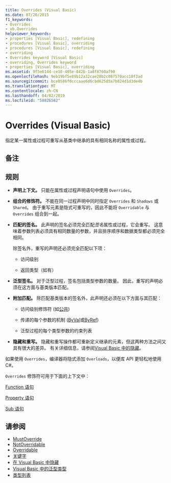 ```yaml
---
title: Overrides (Visual Basic)
ms.date: 07/20/2015
f1_keywords:
- Overrides
- vb.Overrides
helpviewer_keywords:
- properties [Visual Basic], redefining
- procedures [Visual Basic], overriding
- procedures [Visual Basic], redefining
- overriding
- Overrides keyword [Visual Basic]
- overriding, Overrides keyword
- properties [Visual Basic], overriding
ms.assetid: 9f5e6144-ce10-465e-842b-1a8f8760af90
ms.openlocfilehash: 9eb19bf5e89b12a32cae28b2c087570acc10f3ad
ms.sourcegitcommit: bce0586f0cccaae6d6cbd625d5a7b824d1d3de4b
ms.translationtype: MT
ms.contentlocale: zh-CN
ms.lasthandoff: 04/02/2019
ms.locfileid: "58826582"
---
```

# <a name="overrides-visual-basic"></a>Overrides (Visual Basic)
指定某一属性或过程可重写从基类中继承的具有相同名称的属性或过程。  
  
## <a name="remarks"></a>备注  
  
## <a name="rules"></a>规则  
  
-   **声明上下文。** 只能在属性或过程声明语句中使用 `Overrides`。  
  
-   **组合的修饰符。** 不能在同一过程声明中同时指定 `Overrides` 和 `Shadows` 或 `Shared`。 由于重写元素是隐式可重写的，因此不能将 `Overridable` 与 `Overrides` 组合到一起。  
  
-   **匹配的签名。** 此声明的签名必须完全匹配*签名*属性或过程，它会重写。 这意味着参数列表必须具有相同数量的参数，并且排序顺序和数据类型都必须完全相同。  
  
     除签名外，重写的声明还必须完全匹配以下项：  
  
    -   访问级别  
  
    -   返回类型（如有）  
  
-   **泛型签名。** 对于泛型过程，签名包括类型参数的数量。 因此，重写的声明必须在这方面与基类版本匹配。  
  
-   **附加匹配。** 除匹配基类版本的签名外，此声明还必须在以下方面与其匹配：  
  
    -   访问级别修饰符 (如[公共](../../../visual-basic/language-reference/modifiers/public.md))  
  
    -   传递的每个参数的机制 ([ByVal](../../../visual-basic/language-reference/modifiers/byval.md)或[ByRef](../../../visual-basic/language-reference/modifiers/byref.md))  
  
    -   泛型过程的每个类型参数的约束列表  
  
-   **隐藏和重写。** 隐藏和重写操作都可重新定义继承的元素，但这两种方法之间又具有很大的差异。 有关详细信息，请参阅[Visual Basic 中的隐藏](../../../visual-basic/programming-guide/language-features/declared-elements/shadowing.md)。  
  
 如果使用 `Overrides`，编译器将隐式添加 `Overloads`，以便库 API 更轻松地使用 C#。  
  
 `Overrides` 修饰符可用于下面的上下文中：  
  
 [Function 语句](../../../visual-basic/language-reference/statements/function-statement.md)  
  
 [Property 语句](../../../visual-basic/language-reference/statements/property-statement.md)  
  
 [Sub 语句](../../../visual-basic/language-reference/statements/sub-statement.md)  
  
## <a name="see-also"></a>请参阅

- [MustOverride](../../../visual-basic/language-reference/modifiers/mustoverride.md)
- [NotOverridable](../../../visual-basic/language-reference/modifiers/notoverridable.md)
- [Overridable](../../../visual-basic/language-reference/modifiers/overridable.md)
- [关键字](../../../visual-basic/language-reference/keywords/index.md)
- [在 Visual Basic 中隐藏](../../../visual-basic/programming-guide/language-features/declared-elements/shadowing.md)
- [Visual Basic 中的泛型类型](../../../visual-basic/programming-guide/language-features/data-types/generic-types.md)
- [类型列表](../../../visual-basic/language-reference/statements/type-list.md)
